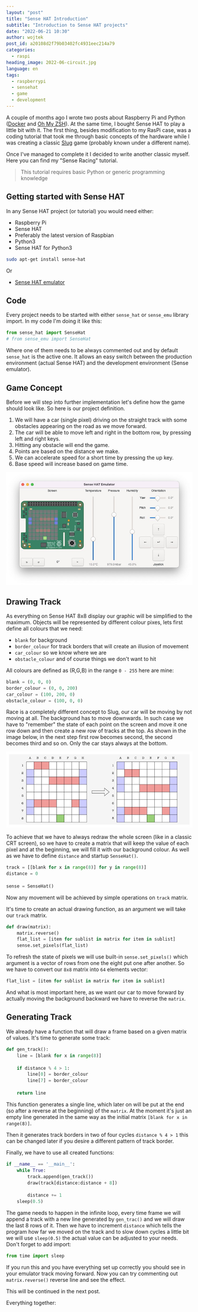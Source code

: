 ```yaml
---
layout: "post"
title: "Sense HAT Introduction"
subtitle: "Introduction to Sense HAT projects"
date: "2022-06-21 10:30"
author: wojtek
post_id: a20108d2f79b03402fc4931eec214a79
categories:
  - raspi
heading_image: 2022-06-circuit.jpg
language: en
tags:
  - raspberrypi
  - sensehat
  - game
  - development
---
```


A couple of months ago I wrote two posts about Raspberry Pi and Python ([Docker](/2022/01/12/raspi-mysql) and [Oh My ZSH](/2022/01/06/raspberry-pi-ohmy-zsh)). At the same time, I bought Sense HAT to play a little bit with it. The first thing, besides modification to my RasPi case, was a coding tutorial that took me through basic concepts of the hardware while I was creating a classic [Slug](https://projects.raspberrypi.org/en/projects/slug) game (probably known under a different name).

Once I've managed to complete it I decided to write another classic myself. Here you can find my "Sense Racing" tutorial.

> This tutorial requires basic Python or generic programming knowledge

## Getting started with Sense HAT

In any Sense HAT project (or tutorial) you would need either:

- Raspberry Pi
- Sense HAT
- Preferably the latest version of Raspbian
- Python3
- Sense HAT for Python3

```sh
sudo apt-get install sense-hat
```

Or

- [Sense HAT emulator](https://www.raspberrypi.org/blog/desktop-sense-hat-emulator/)

## Code

Every project needs to be started with either `sense_hat` or `sense_emu` library import. In my code I'm doing it like this:

```python
from sense_hat import SenseHat
# from sense_emu import SenseHat
```

Where one of them needs to be always commented out and by default `sense_hat` is the active one. It allows an easy switch between the production environment (actual Sense HAT) and the development environment (Sense emulator).

## Game Concept

Before we will step into further implementation let's define how the game should look like. So here is our project definition.

1. We will have a car (single pixel) driving on the straight track with some obstacles appearing on the road as we move forward.
2. The car will be able to move left and right in the bottom row,  by pressing left and right keys.
3. Hitting any obstacle will end the game.
4. Points are based on the distance we make.
5. We can accelerate speed for a short time by pressing the up key.
6. Base speed will increase based on game time.

<img class="img-responsive img-rounded" src="/assets/img/post/20220621-race-01.jpg" alt="Game layout" />

## Drawing Track

As everything on Sense HAT  8x8 display our graphic will be simplified to the maximum. Objects will be represented by different colour pixes, lets first define all colours that we need:

- `blank` for background
- `border_colour` for track borders that will create an illusion of movement
- `car_colour` so we know where we are
- `obstacle_colour` and of course things we don't want to hit

All colours are defined as (R,G,B) in the range `0 - 255` here are mine:

```python
blank = (0, 0, 0)
border_colour = (0, 0, 200)
car_colour = (100, 200, 0)
obstacle_colour = (100, 0, 0)
```

Race is a completely different concept to Slug, our car will be moving by not moving at all. The background has to move downwards. In such case we have to "remember" the state of each point on the screen and move it one row down and then create a new row of tracks at the top. As shown in the image below, in the next step first row becomes second, the second becomes third and so on. Only the car stays always at the bottom.

<img class="img-responsive img-rounded" src="/assets/img/post/20220621-track-01.jpg" alt="Game layout" />

To achieve that we have to always redraw the whole screen (like in a classic CRT screen), so we have to create a matrix that will keep the value of each pixel and at the beginning, we will fill it with our background colour. As well as we have to define `distance` and startup `SenseHat()`.

```python
track = [[blank for x in range(8)] for y in range(8)]
distance = 0

sense = SenseHat()
```

Now any movement will be achieved by simple operations on `track` matrix.

It's time to create an actual drawing function, as an argument we will take our `track` matrix.

```python
def draw(matrix):
    matrix.reverse()
    flat_list = [item for sublist in matrix for item in sublist]
    sense.set_pixels(flat_list)
```

To refresh the state of pixels we will use built-in `sense.set_pixels()`  which argument is a vector of rows from one the eight put one after another. So we have to convert our `8x8` matrix into `64` elements vector:

```python
flat_list = [item for sublist in matrix for item in sublist]
```

And what is most important here, as we want our car to move forward by actually moving the background backward we have to reverse the `matrix`.

## Generating Track

We already have a function that will draw a frame based on a given matrix of values. It's time to generate some track:

```python
def gen_track():
    line = [blank for x in range(8)]

    if distance % 4 > 1:
        line[0] = border_colour
        line[7] = border_colour

    return line
```

This function generates a single line, which later on will be put at the end (so after a reverse at the beginning) of the `matrix`.  At the moment it's just an empty line generated in the same way as the initial matrix `[blank for x in range(8)]`.

Then it generates track borders in two of four cycles `distance % 4 > 1` this can be changed later if you desire a different pattern of track border.

Finally, we have to use all created functions:

```python
if __name__ == '__main__':
    while True:
        track.append(gen_track())
        draw(track[distance:distance + 8])

        distance += 1
	sleep(0.5)
```

The game needs to happen in the infinite loop, every time frame we will append a track with a new line generated by `gen_trac()` and we will draw the last 8 rows of it. Then we have to increment `distance` which tells the program how far we moved on the track and to slow down cycles a little bit we will use `sleep(0.5)` the actual value can be adjusted to your needs. Don't forget to add import:

```python
from time import sleep
```

If you run this and you have everything set up correctly you should see in your emulator track moving forward. Now you can try commenting out `matrix.reverse()` reverse line and see the effect.

This will be continued in the next post.

Everything together:

<script src="https://gist.github.com/wnowicki/d8dca650bfd05733dd988034275022f0.js"></script>
